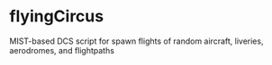 # flyingCircus
MIST-based DCS script for spawn flights of random aircraft, liveries, aerodromes, and flightpaths
